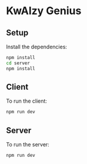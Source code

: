 # KwAIzy Genius

## Setup

Install the dependencies:

```sh
npm install
cd server
npm install
```

## Client

To run the client:

```sh
npm run dev
```

## Server

To run the server:

```sh
npm run dev
```
